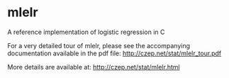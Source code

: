 # mlelr
A reference implementation of logistic regression in C

For a very detailed tour of mlelr, please see the accompanying documentation
available in the pdf file:
http://czep.net/stat/mlelr_tour.pdf

More details are available at:  http://czep.net/stat/mlelr.html
